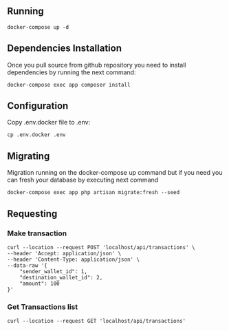 ## Running
```
docker-compose up -d
```

## Dependencies Installation
Once you pull source from github repository you need to install dependencies by running the next command:
```
docker-compose exec app composer install
```

## Configuration
Copy .env.docker file to .env:
```
cp .env.docker .env
```

## Migrating
Migration running on the docker-compose up command but if you need you can fresh your database by executing next command  
```
docker-compose exec app php artisan migrate:fresh --seed
```

## Requesting
### Make transaction
```
curl --location --request POST 'localhost/api/transactions' \
--header 'Accept: application/json' \
--header 'Content-Type: application/json' \
--data-raw '{
    "sender_wallet_id": 1,
    "destination_wallet_id": 2,
    "amount": 100
}'
```

### Get Transactions list
```
curl --location --request GET 'localhost/api/transactions'
```
